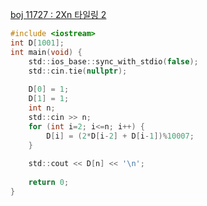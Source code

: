 [boj 11727 : 2Xn 타일링 2](https://acmicpc.net/problem/11727)

```c
#include <iostream>
int D[1001];
int main(void) {
    std::ios_base::sync_with_stdio(false);
    std::cin.tie(nullptr);
    
    D[0] = 1;
    D[1] = 1;
    int n;
    std::cin >> n;
    for (int i=2; i<=n; i++) {
        D[i] = (2*D[i-2] + D[i-1])%10007;
    }
    
    std::cout << D[n] << '\n';
    
    return 0;
}

```
